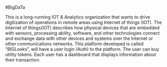 
#BigDaTa

This is a long-running IOT & Analytics organization that wants to drive digitization of operations in remote areas using Internet of things (IOT).
The Internet of things(IOT) describes how physical devices that are embedded with sensors,
processing ability, software, and other technologies connect and exchange data with other devices and systems over the Internet or other communications networks.
This platform developed is called “BIGLooks”, will have a user login (Auth) to the platform. 
The user can buy utility tokens. Each user has a dashboard that displays information about their transaction.

